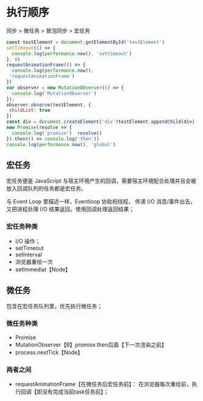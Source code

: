 # 执行顺序  


同步 > 微任务 > 冒泡同步 > 宏任务

```js
const testElement = document.getElementById('testElement')
setTimeout(() => {
  console.log(performance.now(), 'settimeout')
}, 0)
requestAnimationFrame(() => {
  console.log(performance.now(),
 'requestAnimationFrame')
})
var observer = new MutationObserver(() => {
  console.log('MutationObserver')
});
observer.observe(testElement, {
 childList: true 
})
const div = document.createElement('div')testElement.appendChild(div)
new Promise(resolve => {
  console.log('promise')  resolve()
}).then(() => console.log('then'))
console.log(performance.now(), 'global')

```


## 宏任务
宏任务便是 JavaScript 与宿主环境产生的回调，需要宿主环境配合处理并且会被放入回调队列的任务都是宏任务。  

与 Event Loop 里描述一样，Eventloop 协助祝线程， 传递 I/O 消息/事件出去，又把进程处理 I/O 结果返回，使用回调处理返回结果；

### 宏任务种类
- I/O 操作；
- setTimeout
- setInterval
- 浏览器重绘一次
- setImmediat【Node】


## 微任务
包含在宏任务队列里，优先执行微任务； 

### 微任务种类
- Promise
- MutationObserver【B】promise.then后面【下一次渲染之前】
- process.nextTick【Node】


### 两者之间
- requestAnimationFrame【在微任务后宏任务前】： 在浏览器每次重绘前，执行回调【即没有完成当前task任务前】；
  